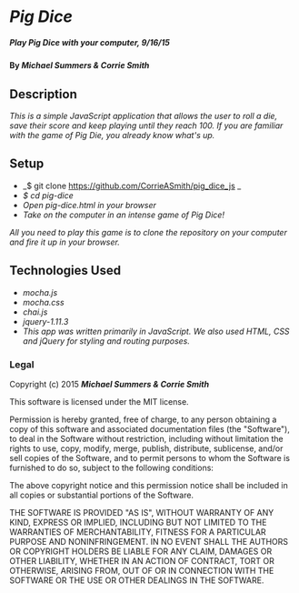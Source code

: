 # _Pig Dice_

##### _Play Pig Dice with your computer, 9/16/15_

#### By _**Michael Summers & Corrie Smith**_

## Description

_This is a simple JavaScript application that allows the user to roll a die, save their score and keep playing until they reach 100. If you are familiar with the game of Pig Die, you already know what's up._

## Setup

* _$ git clone https://github.com/CorrieASmith/pig_dice_js _
* _$ cd pig-dice_
* _Open pig-dice.html in your browser_
* _Take on the computer in an intense game of Pig Dice!_

_All you need to play this game is to clone the repository on your computer and fire it up in your browser._

## Technologies Used

* _mocha.js_
* _mocha.css_
* _chai.js_
* _jquery-1.11.3_
* _This app was written primarily in JavaScript. We also used HTML, CSS and jQuery for styling and routing purposes._

### Legal


Copyright (c) 2015 **_Michael Summers & Corrie Smith_**

This software is licensed under the MIT license.

Permission is hereby granted, free of charge, to any person obtaining a copy
of this software and associated documentation files (the "Software"), to deal
in the Software without restriction, including without limitation the rights
to use, copy, modify, merge, publish, distribute, sublicense, and/or sell
copies of the Software, and to permit persons to whom the Software is
furnished to do so, subject to the following conditions:

The above copyright notice and this permission notice shall be included in
all copies or substantial portions of the Software.

THE SOFTWARE IS PROVIDED "AS IS", WITHOUT WARRANTY OF ANY KIND, EXPRESS OR
IMPLIED, INCLUDING BUT NOT LIMITED TO THE WARRANTIES OF MERCHANTABILITY,
FITNESS FOR A PARTICULAR PURPOSE AND NONINFRINGEMENT. IN NO EVENT SHALL THE
AUTHORS OR COPYRIGHT HOLDERS BE LIABLE FOR ANY CLAIM, DAMAGES OR OTHER
LIABILITY, WHETHER IN AN ACTION OF CONTRACT, TORT OR OTHERWISE, ARISING FROM,
OUT OF OR IN CONNECTION WITH THE SOFTWARE OR THE USE OR OTHER DEALINGS IN
THE SOFTWARE.
